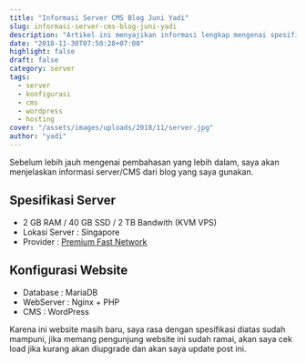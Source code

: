 ```yaml
---
title: "Informasi Server CMS Blog Juni Yadi"
slug: informasi-server-cms-blog-juni-yadi
description: "Artikel ini menyajikan informasi lengkap mengenai spesifikasi server, konfigurasi website, dan setup CMS yang digunakan untuk mengelola blog Juni Yadi secara optimal."
date: "2018-11-30T07:50:28+07:00"
highlight: false
draft: false
category: server
tags:
  - server
  - konfigurasi
  - cms
  - wordpress
  - hosting
cover: "/assets/images/uploads/2018/11/server.jpg"
author: "yadi"
---
```


Sebelum lebih jauh mengenai pembahasan yang lebih dalam, saya akan menjelaskan informasi server/CMS dari blog yang saya gunakan.

## Spesifikasi Server

- 2 GB RAM / 40 GB SSD / 2 TB Bandwith (KVM VPS)
- Lokasi Server : Singapore
- Provider : [Premium Fast Network](https://www.premiumfast.net)

## Konfigurasi Website

- Database : MariaDB
- WebServer : Nginx + PHP
- CMS : WordPress

Karena ini website masih baru, saya rasa dengan spesifikasi diatas sudah mampuni, jika memang pengunjung website ini sudah ramai, akan saya cek load jika kurang akan diupgrade dan akan saya update post ini.
